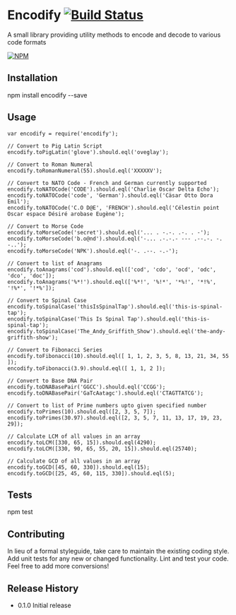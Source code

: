 Encodify [![Build Status](https://travis-ci.org/npkumar/encodify.svg?branch=master)](https://travis-ci.org/npkumar/encodify)
=========

A small library providing utility methods to encode and decode to various code formats

[![NPM](https://nodei.co/npm/encodify.png)](https://npmjs.org/package/encodify)
## Installation

  npm install encodify --save

## Usage

    var encodify = require('encodify');

    // Convert to Pig Latin Script
    encodify.toPigLatin('glove').should.eql('oveglay');

    // Convert to Roman Numeral
    encodify.toRomanNumeral(55).should.eql('XXXXXV');

    // Convert to NATO Code - French and German currently supported
    encodify.toNATOCode('CODE').should.eql('Charlie Oscar Delta Echo');
    encodify.toNATOCode('code', 'German').should.eql('Cäsar Otto Dora Emil');
    encodify.toNATOCode('C.O D@E', 'FRENCH').should.eql('Célestin point Oscar espace Désiré arobase Eugène');

    // Convert to Morse Code
    encodify.toMorseCode('secret').should.eql('... . -.-. .-. . -');
    encodify.toMorseCode('b.o@nd').should.eql('-... .-.-.- --- .--.-. -. -..');
    encodify.toMorseCode('NPK').should.eql('-. .--. -.-');

    // Convert to list of Anagrams
    encodify.toAnagrams('cod').should.eql(['cod', 'cdo', 'ocd', 'odc', 'dco', 'doc']);
    encodify.toAnagrams('%*!').should.eql(['%*!', '%!*', '*%!', '*!%', '!%*', '!*%']);

    // Convert to Spinal Case
    encodify.toSpinalCase('thisIsSpinalTap').should.eql('this-is-spinal-tap');
    encodify.toSpinalCase('This Is Spinal Tap').should.eql('this-is-spinal-tap');
    encodify.toSpinalCase('The_Andy_Griffith_Show').should.eql('the-andy-griffith-show');

    // Convert to Fibonacci Series
    encodify.toFibonacci(10).should.eql([ 1, 1, 2, 3, 5, 8, 13, 21, 34, 55 ]);
    encodify.toFibonacci(3.9).should.eql([ 1, 1, 2 ]);

    // Convert to Base DNA Pair
    encodify.toDNABasePair('GGCC').should.eql('CCGG');
    encodify.toDNABasePair('GaTcAatagc').should.eql('CTAGTTATCG');

    // Convert to list of Prime numbers upto given specified number
    encodify.toPrimes(10).should.eql([2, 3, 5, 7]);
    encodify.toPrimes(30.97).should.eql([2, 3, 5, 7, 11, 13, 17, 19, 23, 29]);

    // Calculate LCM of all values in an array
    encodify.toLCM([330, 65, 15]).should.eql(4290);
    encodify.toLCM([330, 90, 65, 55, 20, 15]).should.eql(25740);

    // Calculate GCD of all values in an array
    encodify.toGCD([45, 60, 330]).should.eql(15);
    encodify.toGCD([25, 45, 60, 115, 330]).should.eql(5);
    
## Tests

  npm test

## Contributing

In lieu of a formal styleguide, take care to maintain the existing coding style.
Add unit tests for any new or changed functionality. Lint and test your code. Feel free to add more conversions!

## Release History

* 0.1.0 Initial release
